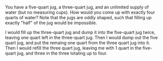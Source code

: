 You have a five-quart jug, a three-quart jug, and an unlimited supply of water (but no measuring cups).
How would you come up with exactly four quarts of water?
Note that the jugs are oddly shaped, such that filling up exactly "half" of the jug would be impossible.


I would fill up the three-quart jug and dump it into the five-quart jug twice, leaving one quart left in the three-quart jug. Then I would dump out the five quart jug, and put the remaing one quart from the three quart jug into it. Then I would refill the three quart jug, leaving me with 1 quart in the five-quart jug, and three in the three totaling up to four.